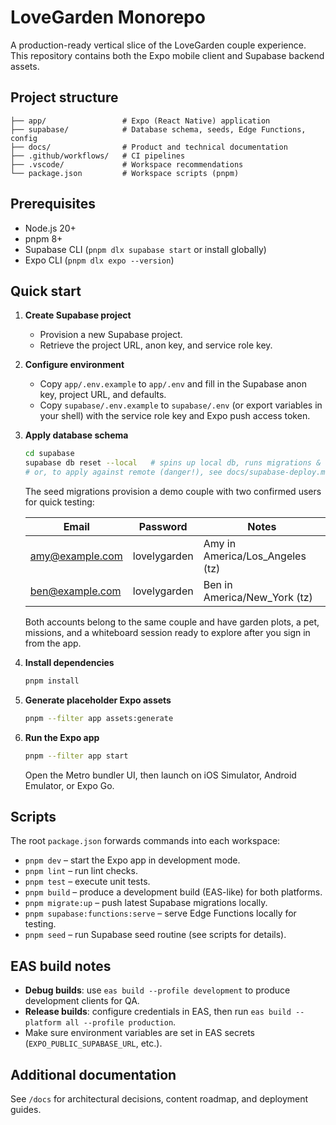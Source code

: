 # LoveGarden Monorepo

A production-ready vertical slice of the LoveGarden couple experience. This repository contains both the Expo mobile client and Supabase backend assets.

## Project structure

```
├── app/                 # Expo (React Native) application
├── supabase/            # Database schema, seeds, Edge Functions, config
├── docs/                # Product and technical documentation
├── .github/workflows/   # CI pipelines
├── .vscode/             # Workspace recommendations
└── package.json         # Workspace scripts (pnpm)
```

## Prerequisites

- Node.js 20+
- pnpm 8+
- Supabase CLI (`pnpm dlx supabase start` or install globally)
- Expo CLI (`pnpm dlx expo --version`)

## Quick start

1. **Create Supabase project**
   - Provision a new Supabase project.
   - Retrieve the project URL, anon key, and service role key.

2. **Configure environment**
   - Copy `app/.env.example` to `app/.env` and fill in the Supabase anon key, project URL, and defaults.
   - Copy `supabase/.env.example` to `supabase/.env` (or export variables in your shell) with the service role key and Expo push access token.

3. **Apply database schema**
   ```bash
   cd supabase
   supabase db reset --local   # spins up local db, runs migrations & seed
   # or, to apply against remote (danger!), see docs/supabase-deploy.md
   ```

   The seed migrations provision a demo couple with two confirmed users for
   quick testing:

   | Email             | Password       | Notes                             |
   | ----------------- | -------------- | --------------------------------- |
   | amy@example.com   | lovelygarden   | Amy in America/Los_Angeles (tz)   |
   | ben@example.com   | lovelygarden   | Ben in America/New_York (tz)      |

   Both accounts belong to the same couple and have garden plots, a pet,
   missions, and a whiteboard session ready to explore after you sign in from
   the app.

4. **Install dependencies**
   ```bash
   pnpm install
   ```

5. **Generate placeholder Expo assets**
   ```bash
   pnpm --filter app assets:generate
   ```

6. **Run the Expo app**
   ```bash
   pnpm --filter app start
   ```

   Open the Metro bundler UI, then launch on iOS Simulator, Android Emulator, or Expo Go.

## Scripts

The root `package.json` forwards commands into each workspace:

- `pnpm dev` – start the Expo app in development mode.
- `pnpm lint` – run lint checks.
- `pnpm test` – execute unit tests.
- `pnpm build` – produce a development build (EAS-like) for both platforms.
- `pnpm migrate:up` – push latest Supabase migrations locally.
- `pnpm supabase:functions:serve` – serve Edge Functions locally for testing.
- `pnpm seed` – run Supabase seed routine (see scripts for details).

## EAS build notes

- **Debug builds**: use `eas build --profile development` to produce development clients for QA.
- **Release builds**: configure credentials in EAS, then run `eas build --platform all --profile production`.
- Make sure environment variables are set in EAS secrets (`EXPO_PUBLIC_SUPABASE_URL`, etc.).

## Additional documentation

See `/docs` for architectural decisions, content roadmap, and deployment guides.
